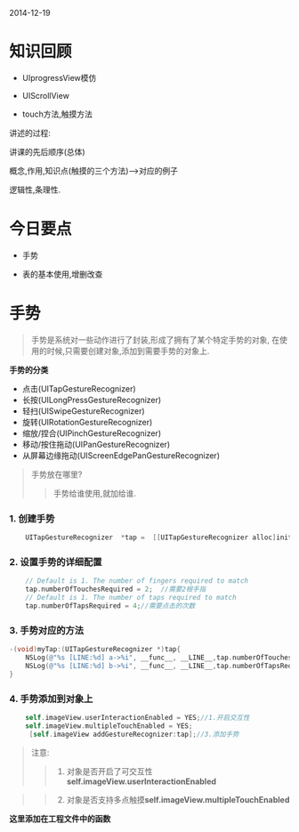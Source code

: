 2014-12-19

# 知识回顾

-  UIprogressView模仿

-  UIScrollView

-  touch方法,触摸方法



讲述的过程:

讲课的先后顺序(总体)

概念,作用,知识点(触摸的三个方法)-->对应的例子

逻辑性,条理性.  


# 今日要点
-  手势

-  表的基本使用,增删改查

#  手势

> 手势是系统对一些动作进行了封装,形成了拥有了某个特定手势的对象,
> 在使用的时候,只需要创建对象,添加到需要手势的对象上.

 **手势的分类**

- 点击(UITapGestureRecognizer)
- 长按(UILongPressGestureRecognizer)
- 轻扫(UISwipeGestureRecognizer)
- 旋转(UIRotationGestureRecognizer)
- 缩放/捏合(UIPinchGestureRecognizer)
- 移动/按住拖动(UIPanGestureRecognizer)
- 从屏幕边缘拖动(UIScreenEdgePanGestureRecognizer)

> 手势放在哪里?
> > 手势给谁使用,就加给谁.

### 1. 创建手势

```Objective-c
    UITapGestureRecognizer  *tap =  [[UITapGestureRecognizer alloc]initWithTarget:self action:@selector(myTap:)];//2.创建手势
```

### 2. 设置手势的详细配置

```Objective-c
    // Default is 1. The number of fingers required to match
    tap.numberOfTouchesRequired = 2;  //需要2根手指
    // Default is 1. The number of taps required to match
    tap.numberOfTapsRequired = 4;//需要点击的次数
```

### 3. 手势对应的方法
```Objective-c
-(void)myTap:(UITapGestureRecognizer *)tap{
    NSLog(@"%s [LINE:%d] a->%i", __func__, __LINE__,tap.numberOfTouchesRequired);
    NSLog(@"%s [LINE:%d] b->%i", __func__, __LINE__,tap.numberOfTapsRequired);
}
```
### 4. 手势添加到对象上

```Objective-c
    self.imageView.userInteractionEnabled = YES;//1.开启交互性
    self.imageView.multipleTouchEnabled = YES;
     [self.imageView addGestureRecognizer:tap];//3.添加手势
```

> 注意:
> > 1. 对象是否开启了可交互性 **self.imageView.userInteractionEnabled**

> > 2. 对象是否支持多点触摸**self.imageView.multipleTouchEnabled**

**这里添加在工程文件中的函数**